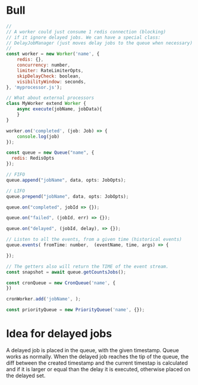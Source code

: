 # Bull

```js
//
// A worker could just consume 1 redis connection (blocking) 
// if it ignore delayed jobs. We can have a special class:
// DelayJobManager (just moves delay jobs to the queue when necessary)
//
const worker = new Worker('name', {
    redis: {},
    concurrency: number,
    limiter: RateLimiterOpts,
    skipDelayCheck: boolean,
    visibilityWindow: seconds,
}, 'myprocessor.js');

// What about external processors
class MyWorker extend Worker {
    async execute(jobName, jobData){
    }
}

worker.on('completed', (job: Job) => {
    console.log(job)
});
```

```js
const queue = new Queue("name", {
  redis: RedisOpts
});

// FIFO
queue.append("jobName", data, opts: JobOpts);

// LIFO
queue.prepend("jobName", data, opts: JobOpts);

queue.on("completed", jobId => {});

queue.on("failed", (jobId, err) => {});

queue.on("delayed", (jobId, delay), => {});

// Listen to all the events, from a given time (historical events)
queue.events( fromTime: number,  (eventName, time, args) => {

});

// The getters also will return the TIME of the event stream.
const snapshot = await queue.getCountsJobs();

```

```js
const cronQueue = new CronQueue('name', {
})

cronWorker.add('jobName', );
```

```js
const priorityQueue = new PriorityQueue('name', {});

```





# Idea for delayed jobs

A delayed job is placed in the queue, with the given timestamp. Queue works as normally.
When the delayed job reaches the tip of the queue, the diff between the created timestamp and the current timestap is calculated and if it is larger or equal than the delay it is executed, otherwise placed on the delayed set.

